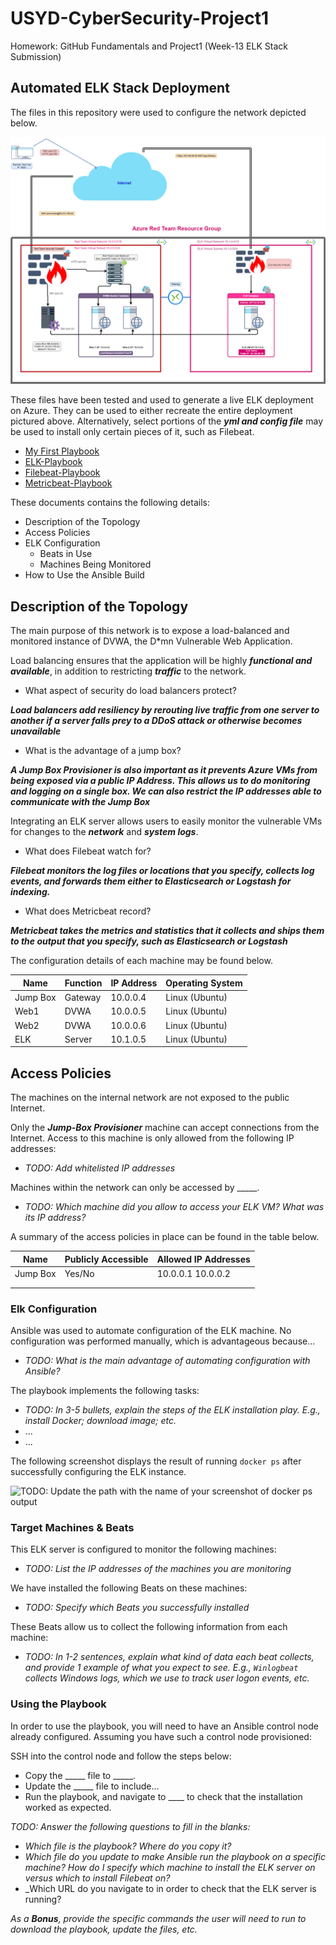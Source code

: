 # USYD-CyberSecurity-Project1
Homework: GitHub Fundamentals and Project1  (Week-13 ELK Stack Submission)

## Automated ELK Stack Deployment

The files in this repository were used to configure the network depicted below.

![alt text](https://github.com/nickaxia/USYD-CyberSecurity-Project1/blob/main/Diagrams/Project1-ELK_Stack_Diagram.png)



These files have been tested and used to generate a live ELK deployment on Azure. They can be used to either recreate the entire deployment pictured above. Alternatively, select portions of the **_yml and config file_** may be used to install only certain pieces of it, such as Filebeat.

  
- [My First Playbook]( https://github.com/nickaxia/USYD-CyberSecurity-Project1/blob/main/Ansible/Docker/my-playbook.yml) 
- [ELK-Playbook]( https://github.com/nickaxia/USYD-CyberSecurity-Project1/blob/main/Ansible/ELK_Stack/elk-playbook.yml)
- [Filebeat-Playbook]( https://github.com/nickaxia/USYD-CyberSecurity-Project1/blob/main/Ansible/Filebeat/filebeat-playbook.yml)
- [Metricbeat-Playbook]( https://github.com/nickaxia/USYD-CyberSecurity-Project1/blob/main/Ansible/Metricbeat/metricbeat-playbook.yml)


These documents contains the following details:
- Description of the Topology
- Access Policies
- ELK Configuration
  - Beats in Use
  - Machines Being Monitored
- How to Use the Ansible Build


## Description of the Topology

The main purpose of this network is to expose a load-balanced and monitored instance of DVWA, the D*mn Vulnerable Web Application.

Load balancing ensures that the application will be highly **_functional and available_**, in addition to restricting **_traffic_** to the network.

- What aspect of security do load balancers protect? 

**_Load balancers add resiliency by rerouting live traffic from one server to another if a server falls prey to a DDoS attack or otherwise becomes unavailable_**

- What is the advantage of a jump box?

**_A Jump Box Provisioner is also important as it prevents Azure VMs from being exposed via a public IP Address. This allows us to do monitoring and logging on a single box. We can also restrict the IP addresses able to communicate with the Jump Box_**

Integrating an ELK server allows users to easily monitor the vulnerable VMs for changes to the **_network_** and **_system logs_**.

- What does Filebeat watch for?

**_Filebeat monitors the log files or locations that you specify, collects log events, and forwards them either to Elasticsearch or Logstash for indexing._**


- What does Metricbeat record?

**_Metricbeat takes the metrics and statistics that it collects and ships them to the output that you specify, such as Elasticsearch or Logstash_**

The configuration details of each machine may be found below.
 

| Name     | Function | IP Address | Operating System |
|----------|----------|------------|------------------|
| Jump Box | Gateway  | 10.0.0.4   | Linux  (Ubuntu)  |
| Web1     | DVWA     | 10.0.0.5   | Linux  (Ubuntu)  |
| Web2     | DVWA     | 10.0.0.6   | Linux  (Ubuntu)  |
| ELK      | Server   | 10.1.0.5   | Linux  (Ubuntu)  |


## Access Policies

The machines on the internal network are not exposed to the public Internet. 

Only the **_Jump-Box Provisioner_** machine can accept connections from the Internet. Access to this machine is only allowed from the following IP addresses:
- _TODO: Add whitelisted IP addresses_

Machines within the network can only be accessed by _____.
- _TODO: Which machine did you allow to access your ELK VM? What was its IP address?_

A summary of the access policies in place can be found in the table below.

| Name     | Publicly Accessible | Allowed IP Addresses |
|----------|---------------------|----------------------|
| Jump Box | Yes/No              | 10.0.0.1 10.0.0.2    |
|          |                     |                      |
|          |                     |                      |

### Elk Configuration

Ansible was used to automate configuration of the ELK machine. No configuration was performed manually, which is advantageous because...
- _TODO: What is the main advantage of automating configuration with Ansible?_

The playbook implements the following tasks:
- _TODO: In 3-5 bullets, explain the steps of the ELK installation play. E.g., install Docker; download image; etc._
- ...
- ...

The following screenshot displays the result of running `docker ps` after successfully configuring the ELK instance.

![TODO: Update the path with the name of your screenshot of docker ps output](Images/docker_ps_output.png)

### Target Machines & Beats
This ELK server is configured to monitor the following machines:
- _TODO: List the IP addresses of the machines you are monitoring_

We have installed the following Beats on these machines:
- _TODO: Specify which Beats you successfully installed_

These Beats allow us to collect the following information from each machine:
- _TODO: In 1-2 sentences, explain what kind of data each beat collects, and provide 1 example of what you expect to see. E.g., `Winlogbeat` collects Windows logs, which we use to track user logon events, etc._

### Using the Playbook
In order to use the playbook, you will need to have an Ansible control node already configured. Assuming you have such a control node provisioned: 

SSH into the control node and follow the steps below:
- Copy the _____ file to _____.
- Update the _____ file to include...
- Run the playbook, and navigate to ____ to check that the installation worked as expected.

_TODO: Answer the following questions to fill in the blanks:_
- _Which file is the playbook? Where do you copy it?_
- _Which file do you update to make Ansible run the playbook on a specific machine? How do I specify which machine to install the ELK server on versus which to install Filebeat on?_
- _Which URL do you navigate to in order to check that the ELK server is running?

_As a **Bonus**, provide the specific commands the user will need to run to download the playbook, update the files, etc._



